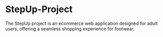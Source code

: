 # StepUp-Project
The StepUp project is an ecommerce web application designed for adult users, offering a seamless shopping experience for footwear.

